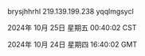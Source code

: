 brysjhhrhl 219.139.199.238 yqqlmgsycl

2024年 10月 25日 星期五 00:40:02 CST

2024年 10月 24日 星期四 16:40:02 GMT
